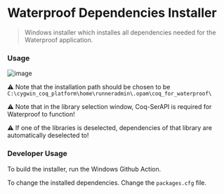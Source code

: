 # Waterproof Dependencies Installer
> Windows installer which installes all dependencies needed for the Waterproof application.

### Usage

![image](https://user-images.githubusercontent.com/23257952/136795885-21559223-33d8-45fc-8a5b-02499d38fca0.png "Installation Process")

⚠ Note that the installation path should be chosen to be `C:\cygwin_coq_platform\home\runneradmin\.opam\coq_for_waterproof\`

⚠ Note that in the library selection window, Coq-SerAPI is required for Waterproof to function!

⚠ If one of the libraries is deselected, dependencies of that library are automatically deselected to!

### Developer Usage

To build the installer, run the Windows Github Action.

To change the installed dependencies. Change the `packages.cfg` file.
